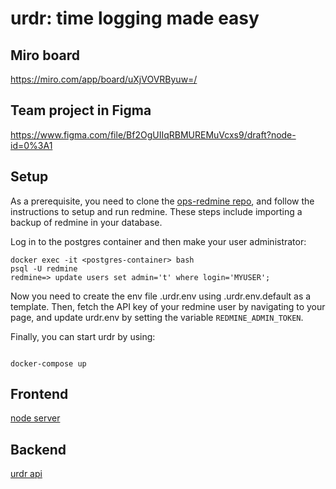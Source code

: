 # urdr: time logging made easy

## Miro board

https://miro.com/app/board/uXjVOVRByuw=/

## Team project in Figma

https://www.figma.com/file/Bf2OgUIIqRBMUREMuVcxs9/draft?node-id=0%3A1

## Setup

As a prerequisite, you need to clone the [ops-redmine repo](https://github.com/NBISweden/ops-redmine), and follow the instructions to setup and run redmine. These steps include importing a backup of redmine in your database.

Log in to the postgres container and then make your user administrator:

```command
docker exec -it <postgres-container> bash
psql -U redmine
redmine=> update users set admin='t' where login='MYUSER';
```

Now you need to create the env file .urdr.env using .urdr.env.default as a template. Then, fetch the API key of your redmine user by navigating to your page, and update urdr.env by setting the variable `REDMINE_ADMIN_TOKEN`.

Finally, you can start urdr by using:

```command

docker-compose up
```

## Frontend

[node server](http://localhost:4242)

## Backend

[urdr api](http://localhost:8080/issues)
